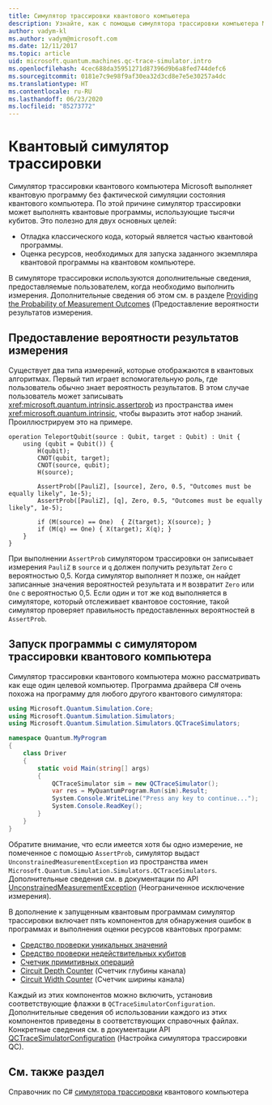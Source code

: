 ```yaml
---
title: Симулятор трассировки квантового компьютера
description: Узнайте, как с помощью симулятора трассировки компьютера Microsoft Quantum выполнять отладку классического кода и оценивать требования к ресурсам для квантовой программы.
author: vadym-kl
ms.author: vadym@microsoft.com
ms.date: 12/11/2017
ms.topic: article
uid: microsoft.quantum.machines.qc-trace-simulator.intro
ms.openlocfilehash: 4cec688da35951271d87396d9b6a8fed744defc6
ms.sourcegitcommit: 0181e7c9e98f9af30ea32d3cd8e7e5e30257a4dc
ms.translationtype: HT
ms.contentlocale: ru-RU
ms.lasthandoff: 06/23/2020
ms.locfileid: "85273772"
---
```

# <a name="quantum-trace-simulator"></a>Квантовый симулятор трассировки

Симулятор трассировки квантового компьютера Microsoft выполняет квантовую программу без фактической симуляции состояния квантового компьютера.  По этой причине симулятор трассировки может выполнять квантовые программы, использующие тысячи кубитов.  Это полезно для двух основных целей: 

* Отладка классического кода, который является частью квантовой программы. 
* Оценка ресурсов, необходимых для запуска заданного экземпляра квантовой программы на квантовом компьютере.

В симуляторе трассировки используются дополнительные сведения, предоставляемые пользователем, когда необходимо выполнить измерения. Дополнительные сведения об этом см. в разделе [Providing the Probability of Measurement Outcomes](#providing-the-probability-of-measurement-outcomes) (Предоставление вероятности результатов измерения. 

## <a name="providing-the-probability-of-measurement-outcomes"></a>Предоставление вероятности результатов измерения

Существует два типа измерений, которые отображаются в квантовых алгоритмах. Первый тип играет вспомогательную роль, где пользователь обычно знает вероятность результатов. В этом случае пользователь может записывать <xref:microsoft.quantum.intrinsic.assertprob> из пространства имен <xref:microsoft.quantum.intrinsic>, чтобы выразить этот набор знаний. Проиллюстрируем это на примере.

```qsharp
operation TeleportQubit(source : Qubit, target : Qubit) : Unit {
    using (qubit = Qubit()) {
        H(qubit);
        CNOT(qubit, target);
        CNOT(source, qubit);
        H(source);

        AssertProb([PauliZ], [source], Zero, 0.5, "Outcomes must be equally likely", 1e-5);
        AssertProb([PauliZ], [q], Zero, 0.5, "Outcomes must be equally likely", 1e-5);

        if (M(source) == One)  { Z(target); X(source); }
        if (M(q) == One) { X(target); X(q); }
    }
}
```

При выполнении `AssertProb` симулятором трассировки он записывает измерения `PauliZ` в `source` и `q` должен получить результат `Zero` с вероятностью 0,5. Когда симулятор выполняет `M` позже, он найдет записанные значения вероятностей результата и `M` возвратит `Zero` или `One` с вероятностью 0,5. Если один и тот же код выполняется в симуляторе, который отслеживает квантовое состояние, такой симулятор проверяет правильность предоставленных вероятностей в `AssertProb`.

## <a name="running-your-program-with-the-quantum-computer-trace-simulator"></a>Запуск программы с симулятором трассировки квантового компьютера 

Симулятор трассировки квантового компьютера можно рассматривать как еще один целевой компьютер. Программа драйвера C# очень похожа на программу для любого другого квантового симулятора: 

```csharp
using Microsoft.Quantum.Simulation.Core;
using Microsoft.Quantum.Simulation.Simulators;
using Microsoft.Quantum.Simulation.Simulators.QCTraceSimulators;

namespace Quantum.MyProgram
{
    class Driver
    {
        static void Main(string[] args)
        {
            QCTraceSimulator sim = new QCTraceSimulator();
            var res = MyQuantumProgram.Run(sim).Result;
            System.Console.WriteLine("Press any key to continue...");
            System.Console.ReadKey();
        }
    }
}
```

Обратите внимание, что если имеется хотя бы одно измерение, не помеченное с помощью `AssertProb`, симулятор выдаст `UnconstrainedMeasurementException` из пространства имен `Microsoft.Quantum.Simulation.Simulators.QCTraceSimulators`. Дополнительные сведения см. в документации по API [UnconstrainedMeasurementException](xref:Microsoft.Quantum.Simulation.Simulators.QCTraceSimulators.UnconstrainedMeasurementException) (Неограниченное исключение измерения).

В дополнение к запущенным квантовым программам симулятор трассировки включает пять компонентов для обнаружения ошибок в программах и выполнения оценки ресурсов квантовых программ: 

* [Средство проверки уникальных значений](xref:microsoft.quantum.machines.qc-trace-simulator.distinct-inputs)
* [Средство проверки недействительных кубитов](xref:microsoft.quantum.machines.qc-trace-simulator.invalidated-qubits)
* [Счетчик примитивных операций](xref:microsoft.quantum.machines.qc-trace-simulator.primitive-counter)
* [Circuit Depth Counter](xref:microsoft.quantum.machines.qc-trace-simulator.depth-counter) (Счетчик глубины канала)
* [Circuit Width Counter](xref:microsoft.quantum.machines.qc-trace-simulator.width-counter) (Счетчик ширины канала)

Каждый из этих компонентов можно включить, установив соответствующие флажки в `QCTraceSimulatorConfiguration`. Дополнительные сведения об использовании каждого из этих компонентов приведены в соответствующих справочных файлах. Конкретные сведения см. в документации API [QCTraceSimulatorConfiguration](https://docs.microsoft.com/dotnet/api/Microsoft.Quantum.Simulation.Simulators.QCTraceSimulators.QCTraceSimulatorConfiguration) (Настройка симулятора трассировки QC).

## <a name="see-also"></a>См. также раздел
Справочник по C# [симулятора трассировки](xref:Microsoft.Quantum.Simulation.Simulators.QCTraceSimulators.QCTraceSimulator) квантового компьютера 

